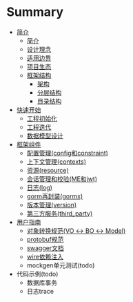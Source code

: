 # Summary

* [简介](README.md)
    * [简介](README.md)
    * [设计理念](introduction/design_concept.md)
    * [适用边界](introduction/boundary.md)
    * [项目生态](introduction/ecology.md)
    * [框架结构](introduction/framework.md)
        * [架构](introduction/framework.md)
        * [分层结构](introduction/layer.md)
        * [目录结构](introduction/directories.md)
* [快速开始](quick_start/init_project.md)
    * [工程初始化](quick_start/init_project.md)
    * [工程迭代](quick_start/update_project.md)
    * [数据模型设计](quick_start/design_model.md)
* [框架组件](component/config.md)
    * [配置管理(config和constraint)](component/config.md)
    * [上下文管理(contexts)](component/contexts.md)
    * [资源(resource)](component/resource.md)
    * [会话管理和校验(ME和jwt)](component/session.md)
    * [日志(log)](component/log.md)
    * [gorm再封装(gormx)](component/gormx.md)
    * [版本管理(version)](component/version.md)
    * [第三方服务(third_party)](component/third_party.md)
* [用户指南](user_guide/vo_bo_model.md)
    * [对象转换规范(VO ↔ BO ↔ Model)](user_guide/vo_bo_model.md)
    * [protobuf规范](user_guide/protobuf.md)
    * [swagger文档](user_guide/swagger.md)
    * [wire依赖注入](user_guide/wire.md)
    * mockgen单元测试(todo)
* 代码示例(todo)
    * 数据库事务
    * 日志trace